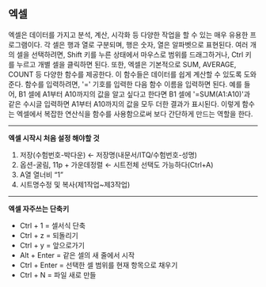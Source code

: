 ## 엑셀

엑셀은 데이터를 가지고 분석, 계산, 시각화 등 다양한 작업을 할 수 있는 매우 유용한 프로그램이다. 각 셀은 행과 열로 구분되며, 행은 숫자, 열은 알파벳으로 표현된다. 여러 개의 셀을 선택하려면, Shift 키를 누른 상태에서 마우스로 범위를 드래그하거나, Ctrl 키를 누르고 개별 셀을 클릭하면 된다. 또한, 엑셀은 기본적으로 SUM, AVERAGE, COUNT 등 다양한 함수를 제공한다. 이 함수들은 데이터를 쉽게 계산할 수 있도록 도와준다. 함수를 입력하려면, '=' 기호를 입력한 다음 함수 이름을 입력하면 된다. 예를 들어, B1 셀에 A1부터 A10까지의 값을 알고 싶다고 한다면 B1 셀에 '=SUM(A1:A10)'과 같은 수시글 입력하면 A1부터 A10까지의 값을 모두 더한 결과가 표시된다. 이렇게 함수는 엑셀에서 복잡한 연산식을 함수를 사용함으로써 보다 간단하게 만드는 역할을 한다.

---
**엑셀 시작시 처음 설정 해야할 것**
1. 저장(수험번호-박다운) ← 저장명(내문서/ITQ/수험번호-성명)
2. 옵션-굴림, 11p + 가운데정렬 ← 시트전체 선택도 가능하다(Ctrl+A)
3. A열 열너비 “1”
4. 시트명수정 및 복사(제1작업~제3작업)

---
**엑셀 자주쓰는 단축키**
- Ctrl + 1 = 셀서식 단축
- Ctrl + z = 되돌리기
- Ctrl + y = 앞으로가기
- Alt + Enter = 같은 셀의 새 줄에서 시작
- Ctrl + Enter = 선택한 셀 범위를 현재 항목으로 채우기
- Ctrl + N = 파일 새로 만들
